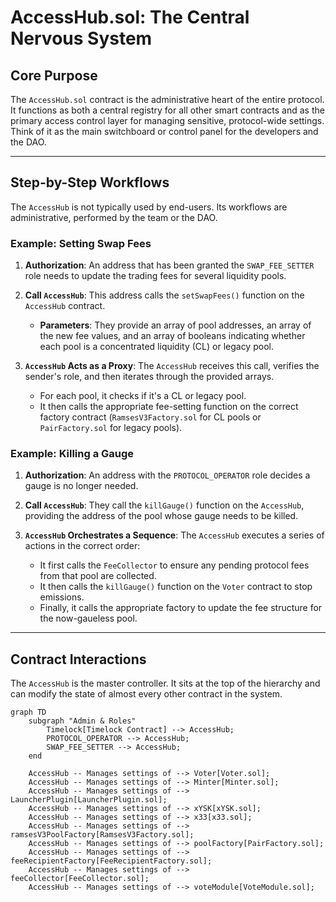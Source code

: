 # AccessHub.sol: The Central Nervous System

## Core Purpose

The `AccessHub.sol` contract is the administrative heart of the entire protocol.
It functions as both a central registry for all other smart contracts and as the primary access control layer for managing sensitive, protocol-wide settings.
Think of it as the main switchboard or control panel for the developers and the DAO.

---

## Step-by-Step Workflows

The `AccessHub` is not typically used by end-users.
Its workflows are administrative, performed by the team or the DAO.

### Example: Setting Swap Fees

1.  **Authorization**: An address that has been granted the `SWAP_FEE_SETTER` role needs to update the trading fees for several liquidity pools.

2.  **Call `AccessHub`**: This address calls the `setSwapFees()` function on the `AccessHub` contract.
    - **Parameters**: They provide an array of pool addresses, an array of the new fee values, and an array of booleans indicating whether each pool is a concentrated liquidity (CL) or legacy pool.

3.  **`AccessHub` Acts as a Proxy**: The `AccessHub` receives this call, verifies the sender's role, and then iterates through the provided arrays.
    - For each pool, it checks if it's a CL or legacy pool.
    - It then calls the appropriate fee-setting function on the correct factory contract (`RamsesV3Factory.sol` for CL pools or `PairFactory.sol` for legacy pools).

### Example: Killing a Gauge

1.  **Authorization**: An address with the `PROTOCOL_OPERATOR` role decides a gauge is no longer needed.

2.  **Call `AccessHub`**: They call the `killGauge()` function on the `AccessHub`, providing the address of the pool whose gauge needs to be killed.

3.  **`AccessHub` Orchestrates a Sequence**: The `AccessHub` executes a series of actions in the correct order:
    - It first calls the `FeeCollector` to ensure any pending protocol fees from that pool are collected.
    - It then calls the `killGauge()` function on the `Voter` contract to stop emissions.
    - Finally, it calls the appropriate factory to update the fee structure for the now-gaueless pool.

---

## Contract Interactions

The `AccessHub` is the master controller. It sits at the top of the hierarchy and can modify the state of almost every other contract in the system.

```mermaid
graph TD
    subgraph "Admin & Roles"
        Timelock[Timelock Contract] --> AccessHub;
        PROTOCOL_OPERATOR --> AccessHub;
        SWAP_FEE_SETTER --> AccessHub;
    end

    AccessHub -- Manages settings of --> Voter[Voter.sol];
    AccessHub -- Manages settings of --> Minter[Minter.sol];
    AccessHub -- Manages settings of --> LauncherPlugin[LauncherPlugin.sol];
    AccessHub -- Manages settings of --> xYSK[xYSK.sol];
    AccessHub -- Manages settings of --> x33[x33.sol];
    AccessHub -- Manages settings of --> ramsesV3PoolFactory[RamsesV3Factory.sol];
    AccessHub -- Manages settings of --> poolFactory[PairFactory.sol];
    AccessHub -- Manages settings of --> feeRecipientFactory[FeeRecipientFactory.sol];
    AccessHub -- Manages settings of --> feeCollector[FeeCollector.sol];
    AccessHub -- Manages settings of --> voteModule[VoteModule.sol];
```
